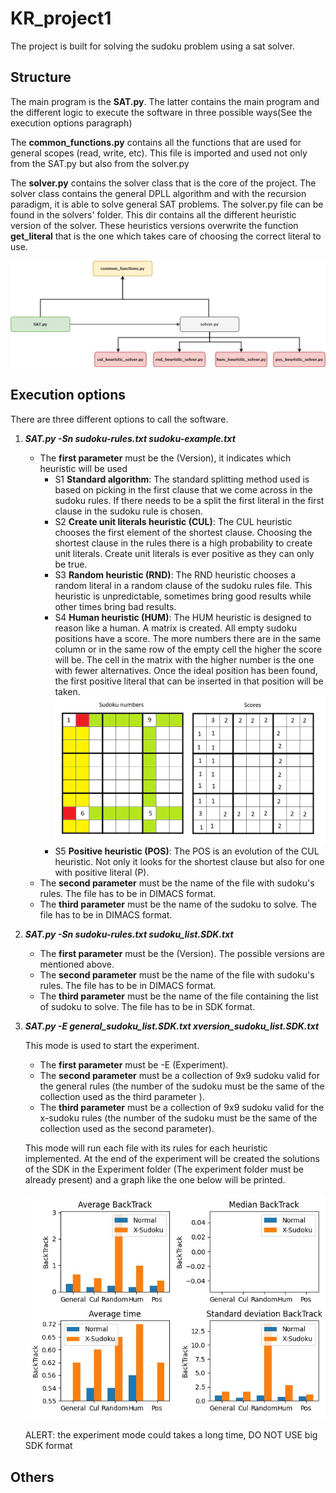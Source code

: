 # KR_project1

The project is built for solving the sudoku problem using a sat solver.

## Structure
The main program is the **SAT.py**. The latter contains the main program and the different logic to execute the software in three possible ways(See the execution options paragraph)

The **common_functions.py** contains all the functions that are used for general scopes (read, write, etc). This file is imported and used not only from the SAT.py but also from the solver.py

The **solver.py** contains the solver class that is the core of the project. The solver class contains the general DPLL algorithm and with the recursion paradigm, it is able to solve general SAT problems.
The solver.py file can be found in the solvers' folder. This dir contains all the different heuristic version of the solver. These heuristics versions overwrite the function **get_literal** that is the one which takes care of choosing the correct literal to use.


![structure](https://github.com/leobol96/KR_project1/blob/master/img/project_structure.jpg)


## Execution options
There are three different options to call the software.
1. ***SAT.py -Sn sudoku-rules.txt sudoku-example.txt***
	- The **first parameter** must be the (Version), it indicates which heuristic will be used
        - S1 **Standard algorithm**: The standard splitting method used is based on picking in the first clause that we come across in the sudoku rules. If there needs to be a split the first literal in the first clause in the sudoku rule is chosen.
        - S2 **Create unit literals heuristic (CUL)**: The CUL heuristic chooses the first element of the shortest clause. Choosing the shortest clause in the rules there is a high probability to create unit literals. Create unit literals is ever positive as they can only be true.
        - S3 **Random heuristic (RND)**: The RND heuristic chooses a random literal in a random clause of the sudoku rules file. This heuristic is unpredictable, sometimes bring good results while other times bring bad results.
        - S4 **Human heuristic (HUM)**: The HUM heuristic is designed to reason like a human. A matrix is created. All empty sudoku positions have a score. The more numbers there are in the same column or in the same row of the empty cell the higher the score will be. The cell in the matrix with the higher number is the one with fewer alternatives. Once the ideal position has been found, the first positive literal that can be inserted in that position will be taken.
        ![hum heuristic](https://github.com/leobol96/KR_project1/blob/master/img/hum_heuristic_solver.png)
        - S5 **Positive heuristic (POS)**: The POS is an evolution of the CUL heuristic. Not only it looks for the shortest clause but also for one with positive literal (P).
	-   The **second parameter** must be the name of the file with sudoku's rules. The file has to be in DIMACS format.
	-   The **third parameter** must be the name of the sudoku to solve. The file has to be in DIMACS format.
2. ***SAT.py -Sn sudoku-rules.txt sudoku_list.SDK.txt***	
	- The **first parameter** must be the (Version). The possible versions are mentioned above.
	-   The **second parameter** must be the name of the file with sudoku's rules. The file has to be in DIMACS format.
	-   The **third parameter** must be the name of the file containing the list of sudoku to solve. The file has to be in SDK format.
4. ***SAT.py -E general_sudoku_list.SDK.txt xversion_sudoku_list.SDK.txt***
 	
    This mode is used to start the experiment. 
    - The **first parameter** must be -E (Experiment).
    - The **second parameter** must be a collection of 9x9 sudoku valid for the general rules (the number of the sudoku must be the same of the collection used as the third parameter ).
    - The **third parameter** must be a collection of 9x9 sudoku valid for the x-sudoku rules (the number of the sudoku must be the same of the collection used as the second parameter).
    
    This mode will run each file with its rules for each heuristic implemented.
    At the end of the experiment will be created the solutions of the SDK in the Experiment folder (The experiment folder must be already present) and a graph like the one below  will be printed.
    
    ![graph](https://github.com/leobol96/KR_project1/blob/master/img/experiment_chart.jpeg)
    
    ALERT: the experiment mode could takes a long time, DO NOT USE big SDK format   

## Others 
